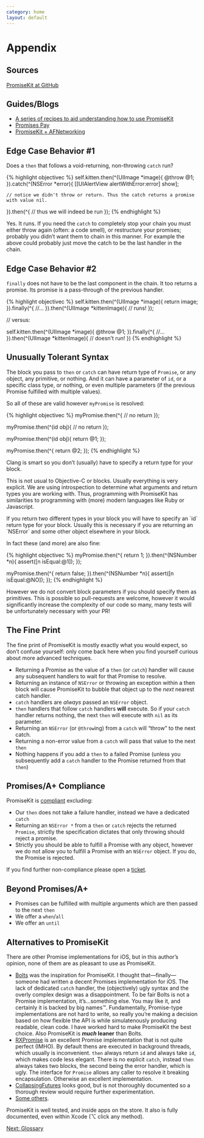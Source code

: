 ```yaml
---
category: home
layout: default
---
```


# Appendix

## Sources

<a href="https://github.com/mxcl/promisekit">PromiseKit at GitHub</a>

## Guides/Blogs

* [A series of recipes to aid understanding how to use PromiseKit](http://philmitchell.github.io/PromiseKit/)
* [Promises Pay](http://blog.popularpays.com/tech/2014/4/28/popular-promises)
* [PromiseKit + AFNetworking](http://oramind.com/promisekit-afnetworking/)


## Edge Case Behavior #1

Does a `then` that follows a void-returning, non-throwing `catch` run?

{% highlight objectivec %}
self.kitten.then(^(UIImage *image){
    @throw @1;
}).catch(^(NSError *error){
    [[UIAlertView alertWithError:error] show];
    
    // notice we didn't throw or return. Thus the catch returns a promise with value nil.
    
}).then(^{
    // thus we will indeed be run
});
{% endhighlight %}

Yes. It runs. If you need the `catch` to completely stop your chain you must either throw again (often: a code smell), or restructure your promises; probably you didn’t want them to chain in this manner. For example the above could probably just move the catch to be the last handler in the chain.

## Edge Case Behavior #2

`finally` does not have to be the last component in the chain. It too returns a promise. Its promise is a pass-through of the previous handler.

{% highlight objectivec %}
self.kitten.then(^(UIImage *image){
    return image;
}).finally(^{
    //…
}).then(^(UIImage *kittenImage){
    // runs!
});

// versus:

self.kitten.then(^(UIImage *image){
    @throw @1;
}).finally(^{
    //…
}).then(^(UIImage *kittenImage){
    // doesn’t run!
})
{% endhighlight %}


## Unusually Tolerant Syntax

The block you pass to `then` or `catch` can have return type of `Promise`, or any object, any primitive, or nothing. And it can have a parameter of `id`, or a specific class type, or nothing, or even multiple parameters (if the previous Promise fulfilled with multiple values).

So all of these are valid however `myPromise` is resolved:

{% highlight objectivec %}
myPromise.then(^{
    // no return
});

myPromise.then(^(id obj){
    // no return
});

myPromise.then(^(id obj){
    return @1;
});

myPromise.then(^{
    return @2;
});
{% endhighlight %}

Clang is smart so you don’t (usually) have to specify a return type for your block.

This is not usual to Objective-C or blocks. Usually everything is very explicit. We are using introspection to determine what arguments and return types you are working with. Thus, programming with PromiseKit has similarities to programming with (more) modern languages like Ruby or Javascript.

<aside>If you return two different types in your block you will have to specify an `id` return type for your block. Usually this is necessary if you are returning an `NSError` and some other object elsewhere in your block.</aside>

In fact these (and more) are also fine:

{% highlight objectivec %}
myPromise.then(^{
    return 1;
}).then(^(NSNumber *n){
    assert([n isEqual:@1]);
});

myPromise.then(^{
    return false;
}).then(^(NSNumber *n){
    assert([n isEqual:@NO]);
});
{% endhighlight %}

However we do not convert block parameters if you should specify them as primitives. This is possible so pull-requests are welcome, however it would significantly increase the complexity of our code so many, many tests will be unfortunately necessary with your PR!


## The Fine Print

The fine print of PromiseKit is mostly exactly what you would expect, so don’t confuse yourself: only come back here when you find yourself curious about more advanced techniques.

* Returning a Promise as the value of a `then` (or `catch`) handler will cause any subsequent handlers to wait for that Promise to resolve.
* Returning an instance of `NSError` or throwing an exception within a then block will cause PromiseKit to bubble that object up to the *next* nearest catch handler.
* `catch` handlers are *always* passed an `NSError` object.
* `then` handlers that follow `catch` handlers **will** execute. So if your `catch` handler returns nothing, the next `then` will execute with `nil` as its parameter.
* Returning an `NSError` (or `@throw`ing) from a `catch` will “throw” to the next catch.
* Returning a non-error value from a `catch` will pass that value to the next `then`
* Nothing happens if you add a `then` to a failed Promise (unless you subsequently add a `catch` handler to the Promise returned from that `then`)


## Promises/A+ Compliance

PromiseKit is [compliant](http://promisesaplus.com) excluding:

* Our `then` does not take a failure handler, instead we have a dedicated `catch`
* Returning an `NSError *` from a `then` or `catch` rejects the returned `Promise`, strictly the specification dictates that only throwing should reject a promise.
* Strictly you should be able to fulfill a Promise with any object, however we do not allow you to fulfill a Promise with an `NSError` object. If you do, the Promise is rejected.

If you find further non-compliance please open a [ticket](https://github.com/mxcl/PromiseKit/issues/new).


## Beyond Promises/A+

* Promises can be fulfilled with multiple arguments which are then passed to the next `then`
* We offer a `when`/`all`
* We offer an `until`


## Alternatives to PromiseKit

There are other Promise implementations for iOS, but in this author’s opinion, none of them are as pleasant to use as PromiseKit.

* [Bolts](https://github.com/BoltsFramework/Bolts-iOS) was the inspiration for PromiseKit. I thought that—finally—someone had written a decent Promises implementation for iOS. The lack of dedicated `catch` handler, the (objectively) ugly syntax and the overly complex design was a disappointment. To be fair Bolts is not a Promise implementation, it’s…something else. You may like it, and certainly it is backed by big names™. Fundamentally, Promise-type implementations are not hard to write, so really you’re making a decision based on how flexible the API is while simulatenously producing readable, clean code. I have worked hard to make PromiseKit the best choice. Also PromiseKit is ***much* leaner** than Bolts.
* [RXPromise](https://github.com/couchdeveloper/RXPromise) is an excellent Promise implementation that is not quite perfect (IMHO). By default thens are executed in background threads, which usually is inconvenient. `then` always return `id` and always take `id`, which makes code less elegant. There is no explicit `catch`, instead `then` always takes two blocks, the second being the error handler, which is ugly. The interface for `Promise` allows any caller to resolve it breaking encapsulation. Otherwise an excellent implementation.
* [CollapsingFutures](https://github.com/Strilanc/ObjC-CollapsingFutures) looks good, but is not thoroughly documented so a thorough review would require further experimentation.
* [Some others](http://cocoapods.org/?q=promise).

PromiseKit is well tested, and inside apps on the store. It also is fully documented, even within Xcode (⌥ click any method).

<div><a class="pagination" href="/glossary">Next: Glossary</a></div>
